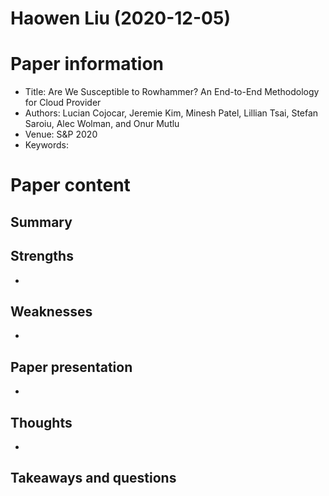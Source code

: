 # Haowen Liu (2020-12-05)

# Paper information

- Title: Are We Susceptible to Rowhammer? An End-to-End Methodology for Cloud Provider
- Authors: Lucian Cojocar, Jeremie Kim, Minesh Patel, Lillian Tsai, Stefan Saroiu, Alec Wolman, and Onur Mutlu
- Venue: S&P 2020
- Keywords: 

# Paper content

## Summary




## Strengths

- 

## Weaknesses

- 

## Paper presentation

- 

## Thoughts
- 

## Takeaways and questions


